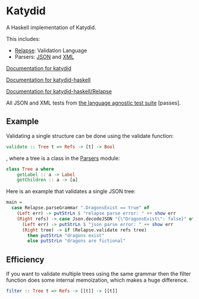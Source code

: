 # Katydid

A Haskell implementation of Katydid.

This includes:

  - [Relapse](https://katydid.github.io/katydid-haskell/Relapse.html): Validation Language 
  - Parsers: [JSON](https://katydid.github.io/katydid-haskell/Json.html) and [XML](https://katydid.github.io/katydid-haskell/Xml.html)

[Documentation for katydid](http://katydid.github.io/)

[Documentation for katydid-haskell](https://katydid.github.io/katydid-haskell/)

[Documentation for katydid-haskell/Relapse](https://katydid.github.io/katydid-haskell/Relapse.html)

All JSON and XML tests from [the language agnostic test suite](https://github.com/katydid/testsuite) [passes].

## Example

Validating a single structure can be done using the validate function:
```haskell
validate :: Tree t => Refs -> [t] -> Bool
```

, where a tree is a class in the [Parsers](https://katydid.github.io/katydid-haskell/Parsers.html) module:
```haskell
class Tree a where
    getLabel :: a -> Label
    getChildren :: a -> [a]
```

Here is an example that validates a single JSON tree:
```haskell
main = 
  case Relapse.parseGrammar ".DragonsExist == true" of
    (Left err) -> putStrLn $ "relapse parse error: " ++ show err
    (Right refs) -> case Json.decodeJSON "{\"DragonsExist\": false}" of
      (Left err) -> putStrLn $ "json parse error: " ++ show err
      (Right tree) -> if (Relapse.validate refs tree)
        then putStrLn "dragons exist"
        else putStrLn "dragons are fictional"
```

## Efficiency

If you want to validate multiple trees using the same grammar then the filter function does some internal memoization, which makes a huge difference.

```haskell
filter :: Tree t => Refs -> [[t]] -> [[t]]
```

